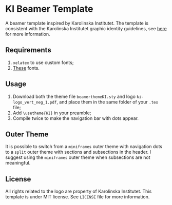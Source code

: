 # KI Beamer Template

A beamer template inspired by Karolinska Institutet. The template is consistent with the Karolinska Institutet graphic identity guidelines, see [here](https://internwebben.ki.se/en/graphic-rules) for more information.

## Requirements

1. `xelatex` to use custom fonts;
2. [These](https://www.google.com/fonts#UsePlace:use/Collection:Droid+Sans:400,700|Droid+Sans+Mono|Droid+Serif:400,400italic,700,700italic) fonts.

## Usage

1. Download both the theme file `beamerthemeKI.sty` and logo `ki-logo_vert_neg_1.pdf`, and place them in the same folder of your `.tex` file;
2. Add `\usetheme{KI}` in your preamble;
3. Compile twice to make the navigation bar with dots appear.

## Outer Theme

It is possible to switch from a `miniframes` outer theme with navigation dots to a `split` outer theme with sections and subsections in the header. I suggest using the `miniframes` outer theme when subsections are not meaningful.

## License

All rights related to the logo are property of Karolinska Institutet. This template is under MIT license. See `LICENSE` file for more information.
